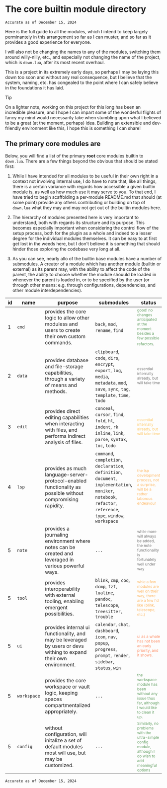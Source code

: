 # The core builtin module directory

`Accurate as of December 15, 2024`

Here is the full guide to all the modules, which I intend to keep largely perminantely in this arrangement so far as I can muster, and so far as it provides a good experience for everyone.

I will also not be changing the names to any of the modules, switching them around willy-nilly, etc., and especially not changing the name of the project, which is `down.lua`, after its most recent overhaul.

This is a project in its extremely early days, so perhaps I may be laying this down too soon and without any real consequence, but I believe that the system, naming, etc. has congealed to the point where I can 
safely believe in the foundations it has laid.

> [!Tip]
> 
> On a lighter note, working on this project for this long has been an incredible pleasure, and I hope I can impart some of the wonderful flights of fancy my mind would necessarily take
> when stumbling upon what I believed to be a great (at the moment, perhaps) idea. Building an extensible and dev-friendly environment like this, I hope this is something I can share!


## The primary core modules are

Below, you will find a list of the primary **root** core modules builtin to `down.lua`. There are a few things beyond the obvious that should be stated first:

1. While I have intended for all modules to be useful in their own right in a context not involving internal use, I do have to note that, like all things, there is a certain variance with regards how accessible a given builtin module is, as well as how much use it may serve to you. 
    To that end, I have tried to begin scaffolding a per-module README.md that should (at some point) provide any others contributing or building on top of `down.lua` what they may and may not get out of the builtin modules here.

2. The hierarchy of modules presented here is very important to understand, both with regards its structure and its purpose. This becomes especially important when considering the control flow of the setup process, both for the plugin as a whole and indeed to a lesser degree for
    the individual modules themselves. It can be easy to at first get lost in the weeds here, but I don't believe it is something that should hinder those exploring the codebase very long at all.

3. As you can see, nearly allo of the builtin base modules have a number of submodules. A creator of a module which has another module (builtin or external) as its parent may, with the ability to affect the code of the parent, the ability to choose whether the module shouuld be
    loaded in whenever the parent is loaded in, or to be specified by the user (or through other means: e.g. through configurations, dependencies, and other module interdependencies).

| **id** | name        | purpose                                                                                                            | submodules                                                                                                                                                        | status                                                                                                                                                                      |
| ------ | ----------- | ------------------------------------------------------------------------------------------------------------------ | ----------------------------------------------------------------------------------------------------------------------------------------------------------------- | --------------------------------------------------------------------------------------------------------------------------------------------------------------------------- |
| 1      | `cmd`       | provides the core logic to allow other moduless and users to create their own custom commands.                     | `back`, `mod`, `rename`, `find`                                                                                                                                   | <span style="opacity:60%;font-size: 12px; color:darkgreen">good! no changes anticipated at the moment besides a few possible refactors</span>.                              |
| 2      | `data`      | provides database and file-storage capabilities, through a variety of means and methods.                           | `clipboard`, `code`, `dirs`, `encrypt`, `export`, `log`, `media`, `metadata`, `mod`, `save`, `sync`, `tag`, `template`, `time`, `todo`                            | <span style="opacity:60%;color:darkyellow; font-size: 12px;">essential internally already, but will take time</span>                                                        |
| 3      | `edit`      | provides direct editing capabilities when interacting with files, and performs indirect analysis of files.         | `conceal`, `cursor`, `find`, `fold`, `hl`, `indent`, `rk inline`, `link`, `parse`, `syntax`, `toc`, `todo`                                                        | <span style="opacity:60%;color:orange; font-size: 12px;">essential internally already, but will take time</span>                                                            |
| 4      | `lsp`       | provides as much language-server-protocol-enabled functionality as possible without compromising rapidity.         | `command`, `completion`, `declaration`, `definition`, `document`, `implementation`, `moniker`, `notebook`, `refactor`, `reference`, `type`, `window`, `workspace` | <span style="opacity:60%;color:darkorange; font-size: 12px;">the lsp development process, not a surprise, will be a rather laborous endeavour</span>                        |
| 5      | `note`      | provides a journaling environment where notes can be created and leveraged in various powerful ways.               | `...`                                                                                                                                                             | <span style="opacity:60%;color:darkyellow; font-size: 12px;">while more will always be added, the note functionality is fortunately well under way</span>                   |
| 5      | `tool`      | provides interoperability with external tooling, enabling emergent possibilities.                                  | `blink`, `cmp`, `coq`, `dcmp`, `fzf`, `lualine`, `pandoc`, `telescope`, `treesitter`, `trouble`                                                                   | <span style="opacity:60%;color:darkorange; font-size: 12px;">whie a few modules are well on their way, there are a few I'd like (blink, telescope, etc.)</span>             |
| 5      | `ui`        | provides internal ui functionality, and may be leveraged by users or devs withing to expand their own environment. | `calendar`, `chat`, `dashboard`, `icon`, `nav`, `popup`, `progress`, `prompt`, `render`, `sidebar`, `status`, `win`                                               | <span style="opacity:60%;color:orangered; font-size: 12px;">ui as a whole has not been an early priority, and it shows.</span>                                              |
| 5      | `workspace` | provides the core workspace or vault logic, keeping spaces compartmentalized appropriately.                        | `...`                                                                                                                                                             | <span style="opacity:60%;color:darkgreen; font-size: 12px;">the workspace module has been without any issue thus far, although I would like to clean it up.</span>          |
| 5      | `config`    | without configuration, will initalize a set of default modules most will use, but may be customized.               | `...`                                                                                                                                                             | <span style="opacity:60%;color:darkgreen; font-size: 12px;">Similarly, no problems with the ultra-simple config module, although I do wish to add meaningful options</span> |

`Accurate as of December 15, 2024`
